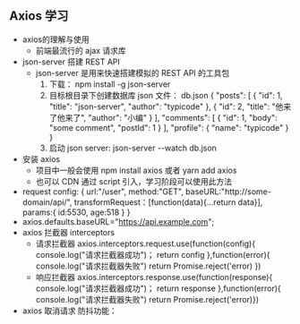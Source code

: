 ## Axios 学习
* axios的理解与使用
    - 前端最流行的 ajax 请求库
* json-server 搭建 REST API
    - json-server 是用来快速搭建模拟的 REST API 的工具包
        1. 下载： npm install -g json-server
        2. 目标根目录下创建数据库 json 文件： db.json
                    {
                "posts": [
                    { "id": 1, "title": "json-server", "author": "typicode" },
                    { "id": 2, "title": "他来了他来了", "author": "小编" }
                ],
                "comments": [
                    { "id": 1, "body": "some comment", "postId": 1 }
                ],
                "profile": { "name": "typicode" }
            }
        3. 启动 json server: 
                json-server --watch db.json
* 安装 axios
    - 项目中一般会使用 npm install axios 或者 yarn add axios
    - 也可以 CDN 通过 script 引入，学习阶段可以使用此方法
* request config:
    {
        url:"/user",
        method:"GET",
        baseURL:"http://some-domain/api/",
        transformRequest：[function(data){...return data}],
        params:{
            id:5530,
            age:518
        }
    }
* axios.defaults.baseURL="https://api.example.com";
* axios 拦截器 interceptors
    - 请求拦截器
       axios.interceptors.request.use(function(config){
        console.log("请求拦截器成功")；
        return config       },function(error){
            console.log("请求拦截器失败")
            return Promise.reject('error)
        })
    - 响应拦截器
     axios.interceptors.response.use(function(response){
        console.log("请求拦截器成功")；
        return response       },function(error){
            console.log("请求拦截器失败")
            return Promise.reject('error)})
* axios 取消请求 防抖功能： 
                <script>
                    // 获取按钮：
                        const btns = document.querySelectorAll('button')
                            // 2.声明一个全局变量： 
                        let cancel = null
                            //  设置 axios 默认配置： 
                        axios.defaults.method = "GET"; // 设置默认的额请求类型为GET
                        axios.defaults.baseURL = "http://localhost:3000"
                            //  给第一个按钮绑定事件 发送 GET 请求：
                        btns[0].onclick = function() {
                            // 4. 设置防抖功能，发送请求之前先检测上一个请求有没有执行完毕：如果 cancel 值不是 null 就说明上一次请求还没有完成；
                            if (cancel !== null) {
                                //  取消上一次请求
                                cancel()
                            }
                            axios({
                                url: "/comments",
                                //  1.添加配置对象的属性： 
                                cancelToken: new axios.CancelToken(function(c) {
                                    //  3. 将 c 的值赋值给 cancel
                                    cancel = c
                                })
                            }).then(res => {
                                console.log(res)
                                    //  请求完成后，cancel 重新赋值为 null
                                cancel = null
                            }).catch(e => {
                                console.log("出错了")
                            })
                        }
                        //  给第二个按钮绑定事件 取消请求：
                        btns[1].onclick = function() {
                                cancel()
                            }
                            //  为了显示取消效果，给 json-server 设置一个延时反应效果：  json-server --watch db.json -d 2000
                </script>
            